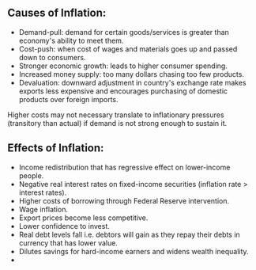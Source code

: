 ## Causes of Inflation:
- Demand-pull: demand for certain goods/services is greater than economy's ability to meet them.
- Cost-push: when cost of wages and materials goes up and passed down to consumers. 
- Stronger economic growth: leads to higher consumer spending.
- Increased money supply: too many dollars chasing too few products.
- Devaluation: downward adjustment in country's exchange rate makes exports less expensive and encourages purchasing of domestic products over foreign imports.

Higher costs may not necessary translate to inflationary pressures (transitory than actual) if demand is not strong enough to sustain it.  

## Effects of Inflation:
- Income redistribution that has regressive effect on lower-income people.
- Negative real interest rates on fixed-income securities (inflation rate > interest rates).
- Higher costs of borrowing through Federal Reserve intervention.
- Wage inflation.
- Export prices become less competitive. 
- Lower confidence to invest.
- Real debt levels fall i.e. debtors will gain as they repay their debts in currency that has lower value.
- Dilutes savings for hard-income earners and widens wealth inequality.
- 

